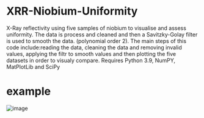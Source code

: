 # XRR-Niobium-Uniformity
X-Ray reflectivity using five samples of niobium to visualise and assess uniformity. The data is process and cleaned and then a Savitzky-Golay filter is used to smooth the data. (polynomial order 2). The main steps of this code include:reading the data, cleaning the data and removing invalid values, applying the filtr to smooth values and then plotting the five datasets in order to visualy compare. Requires Python 3.9, NumPY, MatPlotLib and SciPy
# example
![image](https://github.com/user-attachments/assets/67ad57e2-d0f0-4320-bdb0-61d45eadc87d)
